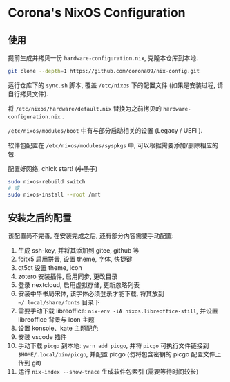 # Corona's NixOS Configuration

## 使用

提前生成并拷贝一份 `hardware-configuration.nix`, 克隆本仓库到本地.

```bash
git clone --depth=1 https://github.com/corona09/nix-config.git
```

运行仓库下的 `sync.sh` 脚本, 覆盖 `/etc/nixos` 下的配置文件 (如果是安装过程, 请自行拷贝文件).

将 `/etc/nixos/hardware/default.nix` 替换为之前拷贝的 `hardware-configuration.nix` .

`/etc/nixos/modules/boot` 中有与部分启动相关的设置 (Legacy / UEFI ).

软件包配置在 `/etc/nixos/modules/syspkgs` 中, 可以根据需要添加/删除相应的包.

配置好网络, chick start! (~~小黑子~~)

```bash
sudo nixos-rebuild switch
# 或
sudo nixos-install --root /mnt
```

## 安装之后的配置

该配置尚不完善, 在安装完成之后, 还有部分内容需要手动配置:

1. 生成 ssh-key, 并将其添加到 gitee, github 等
2. fcitx5 启用拼音, 设置 theme, 字体, 快捷键
3. qt5ct 设置 theme, icon
4. zotero 安装插件, 启用同步, 更改目录
5. 登录 nextcloud, 启用虚拟存储, 更新忽略列表
6. 安装中华书局宋体, 该字体必须登录才能下载, 将其放到 `~/.local/share/fonts` 目录下
7. 需要手动下载 libreoffice: `nix-env -iA nixos.libreoffice-still`, 并设置 libreoffice 背景与 icon 主题
8. 设置 konsole、kate 主题配色
9. 安装 vscode 插件
10. 手动下载 `picgo` 到本地: `yarn add picgo`, 并将 `picgo` 可执行文件链接到 `$HOME/.local/bin/picgo`, 并配置 picgo (勿将包含密钥的 picgo 配置文件上传到 git)
11. 运行 `nix-index --show-trace` 生成软件包索引 (需要等待时间较长)

